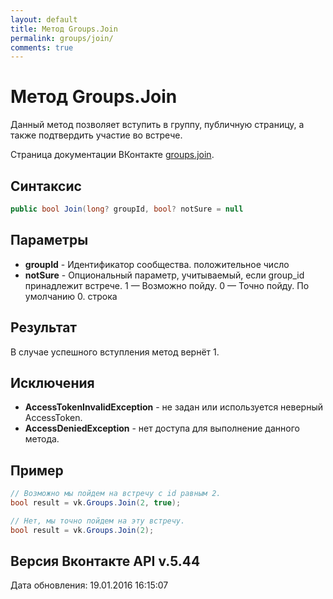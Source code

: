 ```yaml
---
layout: default
title: Метод Groups.Join
permalink: groups/join/
comments: true
---
```

# Метод Groups.Join
Данный метод позволяет вступить в группу, публичную страницу, а также подтвердить участие во встрече.

Страница документации ВКонтакте [groups.join](https://vk.com/dev/groups.join).

## Синтаксис
``` csharp
public bool Join(long? groupId, bool? notSure = null
```

## Параметры
+ **groupId** - Идентификатор сообщества. положительное число
+ **notSure** - Опциональный параметр, учитываемый, если group_id принадлежит встрече. 1 — Возможно пойду. 0 — Точно пойду. По умолчанию 0. строка

## Результат
В случае успешного вступления метод вернёт 1.

## Исключения
+ **AccessTokenInvalidException** - не задан или используется неверный AccessToken.
+ **AccessDeniedException** - нет доступа для выполнение данного метода.

## Пример
```csharp
// Возможно мы пойдем на встречу с id равным 2.
bool result = vk.Groups.Join(2, true);

// Нет, мы точно пойдем на эту встречу.
bool result = vk.Groups.Join(2);
```

## Версия Вконтакте API v.5.44
Дата обновления: 19.01.2016 16:15:07
